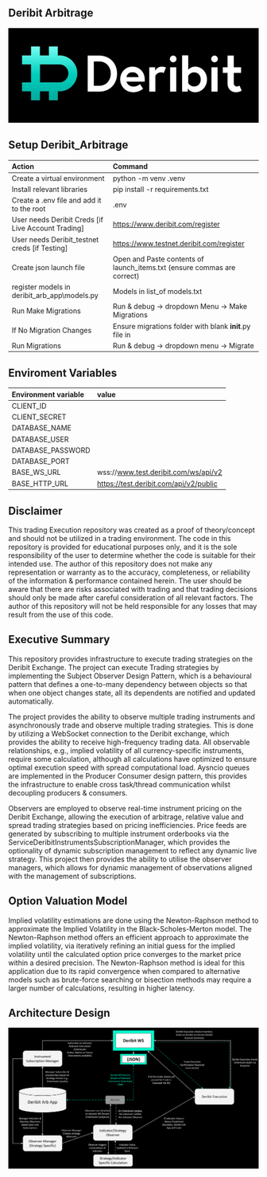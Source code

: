 
## **Deribit Arbitrage**
![Deribit_logo](deribit_logo.png)


## Setup Deribit_Arbitrage

|Action|Command
| :-| :-
|Create a virtual environment| python -m venv .venv
|Install relevant libraries | pip install -r requirements.txt|
|Create a .env file and add it to the root | .env
|User needs Deribit Creds [if Live Account Trading]| https://www.deribit.com/register|
|User needs Deribit_testnet creds [if Testing] | https://www.testnet.deribit.com/register|
|Create json launch file| Open and Paste contents of launch_items.txt (ensure commas are correct)|
|register models in  deribit_arb_app\models.py | Models in list_of models.txt|
|Run Make Migrations|Run & debug -> dropdown Menu -> Make Migrations |
|If  No Migration Changes |Ensure migrations folder with blank __init__.py file in |
|Run Migrations|Run & debug -> dropdown menu -> Migrate|


## Enviroment Variables

|Environment variable|value|
| :-| :-
|CLIENT_ID|
|CLIENT_SECRET|
|DATABASE_NAME|
|DATABASE_USER|
|DATABASE_PASSWORD|
|DATABASE_PORT|
|BASE_WS_URL|wss://www.test.deribit.com/ws/api/v2 |
|BASE_HTTP_URL|https://test.deribit.com/api/v2/public |


## Disclaimer
This trading Execution repository was created as a proof of theory/concept and should not be utilized in a trading environment. The code in this repository is provided for educational purposes only, and it is the sole responsibility of the user to determine whether the code is suitable for their intended use. The author of this repository does not make any representation or warranty as to the accuracy, completeness, or reliability of the information & performance contained herein. The user should be aware that there are risks associated with trading and that trading decisions should only be made after careful consideration of all relevant factors. The author of this repository will not be held responsible for any losses that may result from the use of this code.


## Executive Summary
This repository provides infrastructure to execute trading strategies on the Deribit Exchange. The project can execute Trading strategies by implementing the Subject Observer Design Pattern, which is a behavioural pattern that defines a one-to-many dependency between objects so that when one object changes state, all its dependents are notified and updated automatically. 

The project provides the ability to observe multiple trading instruments and asynchronously trade and observe multiple trading strategies. This is done by utilizing a WebSocket connection to the Deribit exchange, which provides the ability to receive high-frequency trading data. All observable relationships, e.g., implied volatility of all currency-specific instruments, require some calculation, although all calculations have optimized to ensure optimal execution speed with spread computational load. Aysncio queues are implemented in the Producer Consumer design pattern, this provides the infrastructure to enable cross task/thread communication whilst decoupling producers & consumers.

Observers are employed to observe real-time instrument pricing on the Deribit Exchange, allowing the execution of arbitrage, relative value and spread trading strategies based on pricing inefficiencies. Price feeds are generated by subscribing to multiple instrument orderbooks via the ServiceDeribitInstrumentsSubscriptionManager, which provides the optionality of dynamic subscription management to reflect any dynamic live strategy. This project then provides the ability to utilise the observer managers, which allows for dynamic management of observations aligned with the management of subscriptions. 


## Option Valuation Model
Implied volatility estimations are done using the Newton-Raphson method to approximate the Implied Volatility in the Black-Scholes-Merton model. The Newton-Raphson method offers an efficient approach to approximate the implied volatility, via iteratively refining an initial guess for the implied volatility until the calculated option price converges to the market price within a desired precision. The Newton-Raphson method is ideal for this application due to its rapid convergence when compared to alternative models such as brute-force searching or bisection methods may require a larger number of calculations, resulting in higher latency.



## Architecture Design
![Deribit_logo](app_architecture.png)

  
